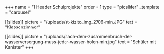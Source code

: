 +++
name = "1 Header Schulprojekte"
order = 1
type = "picslider"
_template = "carousel"

[[slides]]
picture = "/uploads/st-kizito_img_2706-min.JPG"
text = "Klassenzimmer"

[[slides]]
picture = "/uploads/nach-dem-zusammenbruch-der-wasserversorgung-muss-jeder-wasser-holen-min.jpg"
text = "Schüler mit Kanister"
+++

